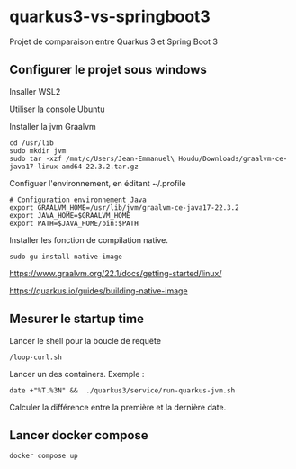 # quarkus3-vs-springboot3

Projet de comparaison entre Quarkus 3 et Spring Boot 3

## Configurer le projet sous windows

Insaller WSL2

Utiliser la console Ubuntu

Installer la jvm Graalvm

```shell script
cd /usr/lib
sudo mkdir jvm 
sudo tar -xzf /mnt/c/Users/Jean-Emmanuel\ Houdu/Downloads/graalvm-ce-java17-linux-amd64-22.3.2.tar.gz 
```
Configuer l'environnement, en éditant ~/.profile

```shell script
# Configuration environnement Java
export GRAALVM_HOME=/usr/lib/jvm/graalvm-ce-java17-22.3.2
export JAVA_HOME=$GRAALVM_HOME
export PATH=$JAVA_HOME/bin:$PATH
```

Installer les fonction de compilation native.

```shell script
sudo gu install native-image
```

https://www.graalvm.org/22.1/docs/getting-started/linux/

https://quarkus.io/guides/building-native-image





## Mesurer le startup time

Lancer le shell pour la boucle de requête

```shell script
/loop-curl.sh
```

Lancer un des containers. Exemple :

```shell script
date +"%T.%3N" &&  ./quarkus3/service/run-quarkus-jvm.sh
```

Calculer la différence entre la première et la dernière date.

## Lancer docker compose

```shell script
docker compose up
```
